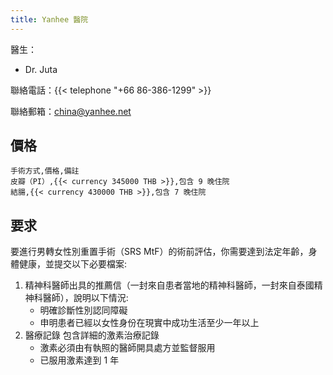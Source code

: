 ```yaml
---
title: Yanhee 醫院
---
```


醫生：

- Dr. Juta

聯絡電話：{{< telephone "+66 86-386-1299" >}}

聯絡郵箱：<china@yanhee.net>

## 價格

```csv
手術方式,價格,備註
皮瓣（PI）,{{< currency 345000 THB >}},包含 9 晚住院
結腸,{{< currency 430000 THB >}},包含 7 晚住院
```

## 要求

要進行男轉女性別重置手術（SRS MtF）的術前評估，你需要達到法定年齡，身體健康，並提交以下必要檔案:

1. 精神科醫師出具的推薦信（一封來自患者當地的精神科醫師，一封來自泰國精神科醫師），說明以下情況:
    - 明確診斷性別認同障礙
    - 申明患者已經以女性身份在現實中成功生活至少一年以上
1. 醫療記錄 包含詳細的激素治療記錄
    - 激素必須由有執照的醫師開具處方並監督服用
    - 已服用激素達到 1 年
